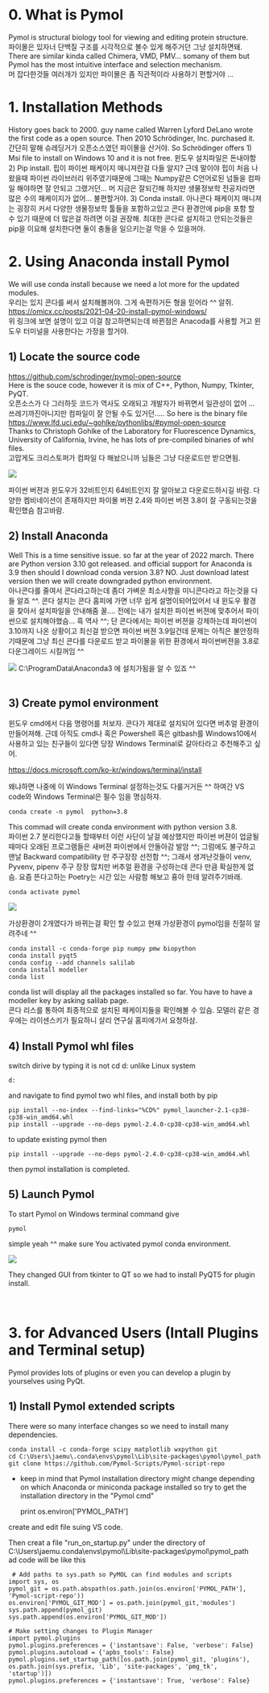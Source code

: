 # 0. What is Pymol
Pymol is structural biology tool for viewing and editing protein structure.  
파이몰은 있자너 단백질 구조를 시각적으로 볼수 있게 해주거던 그냥 설치하면돼.   
There are similar kinda called Chimera, VMD, PMV... somany of them but Pymol has the most intuitive interface and selection mechanism.   
머 잡다한것들 여러개가 있지만 파이몰은 좀 직관적이라 사용하기 편할거야 ...

# 1. Installation Methods
History goes back to 2000. guy name called Warren Lyford DeLano wrote the first code as a open source. Then 2010 Schrödinger, Inc. purchased it. 간단히 말해 슈레딩거가 오픈소스였던 파이몰을 산거야.
So Schrödinger offers 1) Msi file to install on Windows 10 and it is not free. 윈도우 설치파일은 돈내야함 2) Pip install. 핍이 파이썬 패케이지 매니져란걸 다들 알지? 근데 말이야 핍이 처음 나왔을때 파이썬 라이브러리 위주였기때문에 그때는 Numpy같은 C언어로된 넘들을 컴파일 해야하면 잘 안되고 그랬거던... 머 지금은 잘되긴해 하지만 생물정보학 전공자라면 많은 수의 패케이지가 없어... 불편할거야. 3) Conda install. 아나콘다 패케이지 매니져는 굉장히 커서 다양한 생물정보학 툴들을 포함하고있고 콘다 환경안에 pip을 포함 할 수 있기 때문에 더 많은걸 하려면 이걸 권장해. 최대한 콘다로 설치하고 안되는것들은 pip을 이요해 설치한다면 둘이 충돌을 일으키는걸 막을 수 있을꺼야.

# 2. Using Anaconda install Pymol
We will use conda install because we need a lot more for the updated modules.   
우리는 있지 콘다를 써서 설치해볼꺼야. 그게 속편하거든 형을 믿어라 ^^ 알쥐.  
https://omicx.cc/posts/2021-04-20-install-pymol-windows/  
위 링크에 보면 설명이 있고 이걸 참고하면되는데 바뀐점은 Anacoda를 사용할 거고 윈도우 터미널을 사용한다는 가정을 할거야.

## 1) Locate the source code
https://github.com/schrodinger/pymol-open-source  
Here is the souce code, however it is mix of C++, Python, Numpy, Tkinter, PyQT.   
오픈소스가 다 그러하듯 코드가 역사도 오래되고 개발자가 바뀌면서 일관성이 없어 ... 쓰레기까진아니지만 컴파일이 잘 안될 수도 있거던.....
So here is the binary file  
https://www.lfd.uci.edu/~gohlke/pythonlibs/#pymol-open-source  
Thanks to  Christoph Gohlke of the Laboratory for Fluorescence Dynamics, University of California, Irvine, he has lots of pre-compiled binaries of whl files.   
고맙게도 크리스토퍼가 컴파일 다 해놨으니까 님들은 그냥 다운로드만 받으면됨.  

<img src="00-images/pymol01.PNG" style="zoom:100%;" />  

파이썬 버젼과 윈도우가 32비트인지 64비트인지 잘 알아보고 다운로드하시길 바람. 다양한 켐비네이션이 존재하지만 파이몰 버젼 2.4와 파이썬 버젼 3.8이 잘 구동되는것을 확인했슴 참고바람. 

## 2) Install Anaconda
Well This is a time sensitive issue. so far at the year of 2022 march. There are Python version 3.10 got released. and official support for Anaconda is 3.9 then should I download conda version 3.8? NO. Just download latest version then we will create downgraded python environment.  
 아나콘다를 줄여서 콘다라고하는데 좀더 가벼운 최소사향을 미니콘다라고 하는것을 다들 알죠 ^^. 콘다 설치는 콘다 홈피에 가면 너무 쉽게 설명이되어있어서 내 윈도우 활경을 찾아서 설치파일을 안내해줌 꿀.... 전에는 내가 설치한 파이썬 버젼에 맞추어서 파이썬으로 설치해야했슴... 흑 역사 ^^; 단 콘다에서는 파이썬 버젼을 강제하는데 파이썬이 3.10까지 나온 상황이고 최신걸 받으면 파이썬 버젼 3.9일건데 문제는 아직은 불안정하기때문에 그냥 최신 콘다를 다운로드 받고 파이몰을 위한 환경에서 파이썬버젼을 3.8로 다운그레이드 시킬꺼임 ^^  

<img src="00-images/pymol02.PNG" style="zoom:100%;" />   
C:\ProgramData\Anaconda3  
에 설치가됨을 알 수 있죠 ^^  
<br>
<br>


## 3) Create pymol environment
윈도우 cmd에서 다음 명령어를 처보자. 콘다가 제대로 설치되어 있다면 버추얼 환경이 만들어져해. 근데 아직도 cmd나 혹은 Powershell 혹은 gitbash를 Windows10에서 사용하고 있는 친구들이 있다면 당장 Windows Terminal로 갈아타라고 추천해주고 싶어.  

https://docs.microsoft.com/ko-kr/windows/terminal/install  

왜냐하면 나중에 이 Windows Terminal 설정하는것도 다룰거거든 ^^ 하여간 VS code와 Windows Terminal은 필수 임을 명심하쟈.

    conda create -n pymol  python=3.8

This commad will create conda environment with python version 3.8.   
파이썬 2.7 분리한다고들 할때부터 이런 사단이 날걸 예상했지만 파이썬 버젼이 업글될때마다 오래된 프로그램들은 새버젼 파이썬에서 안돌아감 발암 ^^; 그럼에도 불구하고 맨날 Backward compatibility 만 주구장장 선전함 ^^; 그래서 생겨난것들이 venv, Pyvenv, pipenv 주구 장장 많치만 버추얼 환경을 구성하는데 콘다 만큼 확실한게 없슴. 요즘 뜬다고하는 Poetry는 시간 있는 사람함 해보고 횽아 한테 알려주기바래.  

    conda activate pymol

<img src="00-images/pymol03.PNG" style="zoom:100%;" />  


가상환경이 2개였다가 바뀌는걸 확인 할 수있고 현재 가상환경이 pymol임을 친절히 알려주네 ^^  

    conda install -c conda-forge pip numpy pmw biopython     
    conda install pyqt5
    conda config --add channels salilab
    conda install modeller
    conda list

conda list will display all the packages installed so far. You have to have a modeller key by asking salilab page.  
콘다 리스를 통하여 최종적으로 설치된 패케이지들을 확인해볼 수 있슴. 모델러 같은 경우에는 라이센스키가 필요하니 살리 연구실 홈피에가서 요청하삼.

## 4) Install Pymol whl files
switch dirive by typing it is not cd d: unlike Linux system  

    d:

and navigate to find pymol two whl files, and install both by pip   

    pip install --no-index --find-links="%CD%" pymol_launcher-2.1-cp38-cp38-win_amd64.whl
    pip install --upgrade --no-deps pymol-2.4.0-cp38-cp38-win_amd64.whl  

to update existing pymol then 

    pip install --upgrade --no-deps pymol-2.4.0-cp38-cp38-win_amd64.whl  

then pymol installation is completed.

## 5) Launch Pymol
To start Pymol on Windows terminal command give  

    pymol

simple yeah ^^ make sure You activated pymol conda environment.   

<img src="00-images/pymol04.PNG" style="zoom:100%;" />
















They changed GUI from tkinter to QT so we had to install PyQT5 for plugin install.  
<br>
<br>

# 3. for Advanced Users (Intall Plugins and Terminal setup)
Pymol provides lots of plugins or even you can develop a plugin by yourselves using PyQt.  
  
## 1) Install Pymol extended scripts
There were so many interface changes so we need to install many dependencies.  

    conda install -c conda-forge scipy matplotlib wxpython git
    cd C:\Users\jaemu\.conda\envs\pymol\Lib\site-packages\pymol\pymol_path
    git clone https://github.com/Pymol-Scripts/Pymol-script-repo

* keep in mind that Pymol installation directory might change depending on which Anaconda or miniconda package installed so try to get the installation directory in the "Pymol cmd" 

    print os.environ['PYMOL_PATH']

create and edit file suing VS code.
   
Then creat a file "run_on_startup.py" under the directory of C:\Users\jaemu\.conda\envs\pymol\Lib\site-packages\pymol\pymol_path  
ad code will be like this  

     # Add paths to sys.path so PyMOL can find modules and scripts
    import sys, os
    pymol_git = os.path.abspath(os.path.join(os.environ['PYMOL_PATH'], 'Pymol-script-repo'))
    os.environ['PYMOL_GIT_MOD'] = os.path.join(pymol_git,'modules')
    sys.path.append(pymol_git)
    sys.path.append(os.environ['PYMOL_GIT_MOD'])

    # Make setting changes to Plugin Manager
    import pymol.plugins
    pymol.plugins.preferences = {'instantsave': False, 'verbose': False}
    pymol.plugins.autoload = {'apbs_tools': False}
    pymol.plugins.set_startup_path([os.path.join(pymol_git, 'plugins'), os.path.join(sys.prefix, 'Lib', 'site-packages', 'pmg_tk', 'startup')])
    pymol.plugins.preferences = {'instantsave': True, 'verbose': False}  






